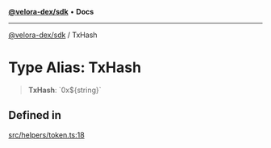 [**@velora-dex/sdk**](../README.md) • **Docs**

***

[@velora-dex/sdk](../globals.md) / TxHash

# Type Alias: TxHash

> **TxHash**: \`0x$\{string\}\`

## Defined in

[src/helpers/token.ts:18](https://github.com/VeloraDEX/sdk/blob/master/src/helpers/token.ts#L18)
